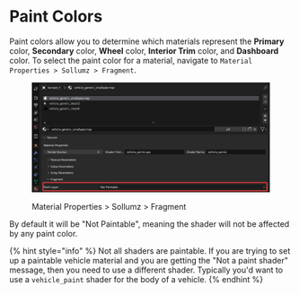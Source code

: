 # Paint Colors

Paint colors allow you to determine which materials represent the **Primary** color, **Secondary** color, **Wheel** color, **Interior Trim** color, and **Dashboard** color. To select the paint color for a material, navigate to `Material Properties > Sollumz > Fragment`.

<figure><img src="../../../.gitbook/assets/image (9) (1).png" alt=""><figcaption><p>Material Properties > Sollumz > Fragment</p></figcaption></figure>

By default it will be "Not Paintable", meaning the shader will not be affected by any paint color.&#x20;

{% hint style="info" %}
Not all shaders are paintable. If you are trying to set up a paintable vehicle material and you are getting the "Not a paint shader" message, then you need to use a different shader. Typically you'd want to use a `vehicle_paint` shader for the body of a vehicle.
{% endhint %}
